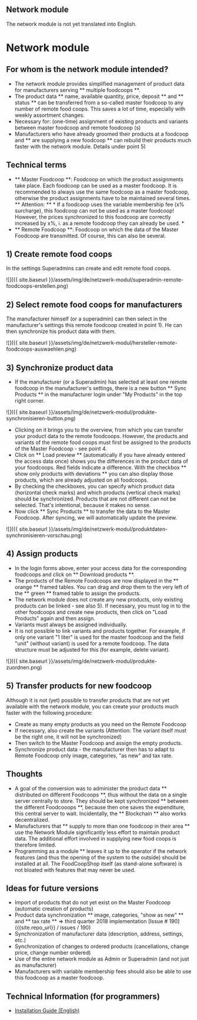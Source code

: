 ## Network module

The network module is not yet translated into English.

# Network module

## For whom is the network module intended?
* The network module provides simplified management of product data for manufacturers serving ** multiple foodcoops **.
* The product data ** name, available quantity, price, deposit ** and ** status ** can be transferred from a so-called master foodcoop to any number of remote food coops. This saves a lot of time, especially with weekly assortment changes.
* Necessary for: (one-time) assignment of existing products and variants between master foodcoop and remote foodcoop (s)
* Manufacturers who have already groomed their products at a foodcoop and ** are supplying a new foodcoop ** can rebuild their products much faster with the network module. Details under point 5)

## Technical terms
* ** Master Foodcoop **: Foodcoop on which the product assignments take place. Each foodcoop can be used as a master foodcoop. It is recommended to always use the same foodcoop as a master foodcoop, otherwise the product assignments have to be maintained several times. ** Attention: ** * If a foodcoop uses the variable membership fee (x% surcharge), this foodcoop can not be used as a master foodcoop! However, the prices synchronized to this foodcoop are correctly increased by x%, i. as a remote foodcoop they can already be used. *
* ** Remote Foodcoop **: Foodcoop on which the data of the Master Foodcoop are transmitted. Of course, this can also be several.

## 1) Create remote food coops
In the settings Superadmins can create and edit remote food coops.

![]({{ site.baseurl }}/assets/img/de/netzwerk-modul/superadmin-remote-foodcoops-erstellen.png)

## 2) Select remote food coops for manufacturers
The manufacturer himself (or a superadmin) can then select in the manufacturer's settings this remote foodcoop created in point 1). He can then synchronize his product data with them.

![]({{ site.baseurl }}/assets/img/de/netzwerk-modul/hersteller-remote-foodcoops-auswaehlen.png)

## 3) Synchronize product data
* If the manufacturer (or a Superadmin) has selected at least one remote foodcoop in the manufacturer's settings, there is a new button ** Sync Products ** in the manufacturer login under "My Products" in the top right corner.

![]({{ site.baseurl }}/assets/img/de/netzwerk-modul/produkte-synchronisieren-button.png)

* Clicking on it brings you to the overview, from which you can transfer your product data to the remote foodcoops. However, the products and variants of the remote food coops must first be assigned to the products of the Master Foodcoop - see point 4.
* Click on ** Load preview ** (automatically if you have already entered the access data once) shows you the differences in the product data of your foodcoops. Red fields indicate a difference. With the checkbox ** show only products with deviations ** you can also display those products, which are already adjusted on all foodcoops.
* By checking the checkboxes, you can specify which product data (horizontal check marks) and which products (vertical check marks) should be synchronized. Products that are not different can not be selected. That's intentional, because it makes no sense.
* Now click ** Sync Products ** to transfer the data to the Master Foodcoop. After syncing, we will automatically update the preview.

![]({{ site.baseurl }}/assets/img/de/netzwerk-modul/produktdaten-synchronisieren-vorschau.png)

## 4) Assign products
* In the login forms above, enter your access data for the corresponding foodcoops and click on ** Download products **.
* The products of the Remote Foodcoops are now displayed in the ** orange ** framed tables. You can drag and drop them to the very left of the ** green ** framed table to assign the products.
* The network module does not create any new products, only existing products can be linked - see also 5). If necessary, you must log in to the other foodcoops and create new products, then click on "Load Products" again and then assign.
* Variants must always be assigned individually.
* It is not possible to link variants and products together. For example, if only one variant "1 liter" is used for the master foodcoop and the field "unit" (without variant) is used for a remote foodcoop. The data structure must be adjusted for this (for example, delete variant).

![]({{ site.baseurl }}/assets/img/de/netzwerk-modul/produkte-zuordnen.png)

## 5) Transfer products for new foodcoop
Although it is not (yet) possible to transfer products that are not yet available with the network module, you can create your products much faster with the following procedure:

* Create as many empty products as you need on the Remote Foodcoop
* If necessary, also create the variants (Attention: The variant itself must be the right one, it will not be synchronized)
* Then switch to the Master Foodcoop and assign the empty products.
* Synchronize product data - the manufacturer then has to adapt to Remote Foodcoop only image, categories, "as new" and tax rate.

## Thoughts
* A goal of the conversion was to administer the product data ** distributed on different Foodcoops **, thus without the data on a single server centrally to store. They should be kept synchronized ** between the different Foodcooops **, because then one saves the expenditure, this central server to wait. Incidentally, the ** Blockchain ** also works decentralized.
* Manufacturers that ** supply to more than one foodcoop in their area ** use the Network Module significantly less effort to maintain product data. The additional effort involved in supplying new food coops is therefore limited.
* Programming as a module ** leaves it up to the operator if the network features (and thus the opening of the system to the outside) should be installed at all. The FoodCoopShop itself (as stand-alone software) is not bloated with features that may never be used.

## Ideas for future versions
* Import of products that do not yet exist on the Master Foodcoop (automatic creation of products)
* Product data synchronization ** image, categories, "show as new" ** and ** tax rate ** => third quarter 2018 implementation [Issue # 190] ({{site.repo_url}} / issues / 190)
* Synchronization of manufacturer data (description, address, settings, etc.)
* Synchronization of changes to ordered products (cancellations, change price, change number ordered)
* Use of the entire network module as Admin or Superadmin (and not just as manufacturer)
* Manufacturers with variable membership fees should also be able to use this foodcoop as a master foodcoop.

## Technical Information (for programmers)
* [Installation Guide (English)]({{site.baseurl}}/en/installation-network-plugin)